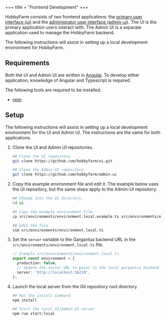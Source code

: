 +++
title = "Frontend Development"
+++

HobbyFarm consists of two frontend applications: the [primary user interface (ui)](https://github.com/hobbyfarm/ui) and the [administrator user interface (admin-ui)](https://github.com/hobbyfarm/admin-ui). The UI is the primary application users interact with. The Admin UI is a separate application used to manage the HobbyFarm backend.

The following instructions will assist in setting up a local development environment for HobbyFarm.

## Requirements

Both the UI and Admin UI are written in [Angular](https://angular.io/). To develop either application, knowledge of Angular and Typescript is required.

The following tools are required to be installed:

* [npm](https://docs.npmjs.com/downloading-and-installing-node-js-and-npm)

## Setup

The following instructions will assist in setting up a local development environment for the UI and Admin UI. The instructions are the same for both applications.

1. Clone the UI and Admin UI repositories.
    ```bash
    ## Clone the UI repository
    git clone https://github.com/hobbyfarm/ui.git

    ## Clone the Admin-UI repository
    git clone https://github.com/hobbyfarm/admin-ui
    ```

2. Copy the example environment file and edit it. The example below uses the UI repository, but the same steps apply to the Admin-UI repository.
    ```bash
    ## Change into the UI directory.
    cd ui

    ## Copy the example environment file
    cp src/environments/environment.local.example.ts src/environments/environment.local.ts

    ## Edit the file
    vim src/environments/environment.local.ts
    ```

3. Set the `server` variable to the Gargantua backend URL in the `src/environments/environment.local.ts` file.
    ```typescript
    // Example src/environments/environment.local.ts
    export const environment = {
      production: false,
      // Update the server URL to point to the local gargantua backend
      server: 'http://localhost:16210',
    };
    ```

4. Launch the local server from the Git repository root directory.
    ```bash
    ## Run the install command
    npm install

    ## Start the local UI/Admin-UI server
    npm run start:local
    ```